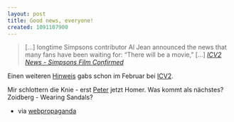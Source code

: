```yaml
---
layout: post
title: Good news, everyone!
created: 1091107900
---
```

> […] longtime Simpsons contributor Al Jean announced the news that many
> fans have been waiting for: “There will be a movie,” […] <cite>[ICV2
> News - Simpsons Film Confirmed][]

Einen weiteren [Hinweis][] gabs schon im Februar bei [ICV2][].

Mir schlottern die Knie - erst [Peter][] jetzt Homer. Was kommt als
nächstes? Zoidberg - Wearing Sandals?

 - via [webpropaganda][]

  [ICV2 News - Simpsons Film Confirmed]: http://www.icv2.com/articles/home/5380.html
  [Hinweis]: http://www.icv2.com/articles/news/4246.html
  [ICV2]: http://www.icv2.com
  [Peter]: http://byzero.de/node/view/75
  [webpropaganda]: http://couchblog.de/webpropaganda/music/338/simpsons-im-kino
